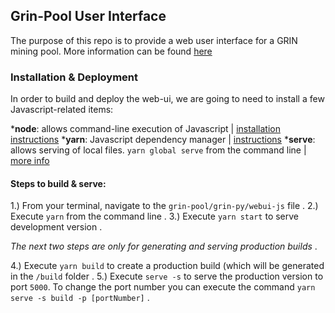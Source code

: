 ## Grin-Pool User Interface

The purpose of this repo is to provide a web user interface for a GRIN mining pool. More information can be found [here](https://github.com/grin-pool/grin-pool)

### Installation & Deployment

In order to build and deploy the web-ui, we are going to need to install a few Javascript-related items:

***node**: allows command-line execution of Javascript | [installation instructions](https://nodejs.org/en/download/package-manager/)
***yarn**: Javascript dependency manager | [instructions](https://yarnpkg.com/lang/en/docs/install/)
***serve**: allows serving of local files. `yarn global serve` from the command line | [more info](https://www.npmjs.com/package/serve)

#### Steps to build & serve:
1.) From your terminal, navigate to the `grin-pool/grin-py/webui-js` file . 
2.) Execute `yarn` from the command line . 
3.) Execute `yarn start` to serve development version . 

*The next two steps are only for generating and serving production builds* . 

4.) Execute `yarn build` to create a production build (which will be generated in the `/build` folder . 
5.) Execute `serve -s` to serve the production version to port `5000`. To change the port number you can execute the command `yarn serve -s build -p [portNumber]` . 
